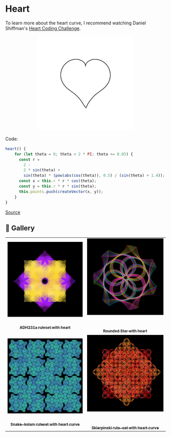 # Heart

To learn more about the heart curve, I recommend watching Daniel Shiffman's [Heart Coding Challenge](https://thecodingtrain.com/challenges/134-heart-curve).

<p align="center"><img src="assets/shape_images/heart.jpg" alt="kiss curve" width="300px"></p>

Code:

```JavaScript
heart() {
    for (let theta = 0; theta < 2 * PI; theta += 0.05) {
      const r =
        2 -
        2 * sin(theta) +
        sin(theta) * (pow(abs(cos(theta)), 0.5) / (sin(theta) + 1.4));
      const x = this.r * r * cos(theta);
      const y = this.r * r * sin(theta);
      this.points.push(createVector(x, y));
    }
}
```

[Source](https:mathworld.wolfram.com/HeartCurve.html)

## 🌄 Gallery

<!-- IMAGE-LIST:START - Do not remove or modify this section -->
<!-- prettier-ignore-start -->
<!-- markdownlint-disable -->
<table>
  <tbody>
   <tr>
     <td align="center"><a href=""> <img class="img" src="assets/adh231a-heart.jpg" alt="ADH231a ruleset background with box" style="vertical-align:top;" width="500" /><br /><sub><b><br/>ADH231a ruleset with heart</b></sub></a></td>
     <td align="center"><a href=""> <img class="img" src="assets/rounded-star-heart.jpg" alt="Rounded Star with heart" style=" display: block;
    margin-left: auto;
    margin-right: auto;" width="500" /><br /><sub><b><br/>Rounded Star with heart</b></sub></a></td>
    </tr>
    <tr>
     <td align="center"><a href=""> <img class="img" src="assets/snake-kolam-heart.jpg" alt="Snake-kolam ruleset with heart curve" style="vertical-align:top;" width="500" /><br /><sub><b><br/>Snake-kolam ruleset with heart curve</b></sub></a></td>
     <td align="center"><a href=""> <img class="img" src="assets/skierpinski-heart.jpg" alt="Skierpinski rule-set with heart curve" style=" display: block;
    margin-left: auto;
    margin-right: auto;" width="500" /><br /><sub><b><br/>Skierpinski rule-set with heart curve</b></sub></a></td>
    </tr>
 </tbody>
</table>

<!-- markdownlint-restore -->
<!-- prettier-ignore-end -->

<!-- IMAGE-LIST:END -->
